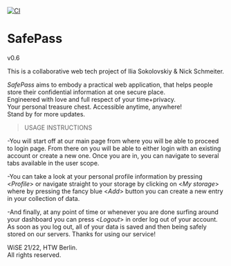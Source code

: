 [![CI](https://github.com/il1a/safepass-frontend/actions/workflows/ci.yml/badge.svg)](https://github.com/il1a/safepass-frontend/actions/workflows/ci.yml)
# SafePass

v0.6

This is a collaborative web tech project of Ilia Sokolovskiy & Nick Schmeiter.

_SafePass_ aims to embody a practical web application, that helps people store their confidential information at one secure place.    
Engineered with love and full respect of your time+privacy.   
Your personal treasure chest. Accessible anytime, anywhere!                                                                
Stand by for more updates.

>USAGE INSTRUCTIONS

-You will start off at our main page from where you will be able to proceed to login page. 
From there on you will be able to either login with an existing account or create a new one.
Once you are in, you can navigate to several tabs available in the user scope.

-You can take a look at your personal profile information by pressing <*Profile*> or navigate straight to your storage by clicking on <*My storage*> where by pressing the fancy blue <*Add*> button you can create a new entry in your collection of data.

-And finally, at any point of time or whenever you are done surfing around your dashboard you can press <*Logout*> in order log out of your account.
As soon as you log out, all of your data is saved and then being safely stored on our servers.
Thanks for using our service!

WiSE 21/22, HTW Berlin.                                                                                                                                                                                                                                                        
All rights reserved.

